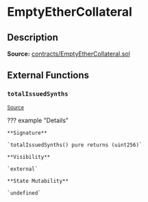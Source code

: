 # EmptyEtherCollateral

## Description

**Source:** [contracts/EmptyEtherCollateral.sol](https://github.com/Synthetixio/synthetix/tree/v2.44.0-alpha/contracts/EmptyEtherCollateral.sol)

## External Functions

### `totalIssuedSynths`

<sub>[Source](https://github.com/Synthetixio/synthetix/tree/v2.44.0-alpha/contracts/EmptyEtherCollateral.sol#L6)</sub>

??? example "Details"

    **Signature**

    `totalIssuedSynths() pure returns (uint256)`

    **Visibility**

    `external`

    **State Mutability**

    `undefined`
